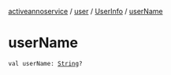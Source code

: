 [activeannoservice](../../index.md) / [user](../index.md) / [UserInfo](index.md) / [userName](./user-name.md)

# userName

`val userName: `[`String`](https://kotlinlang.org/api/latest/jvm/stdlib/kotlin/-string/index.html)`?`